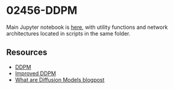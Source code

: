 # 02456-DDPM
Main Jupyter notebook is [here](Final/main.ipynb), with utility functions and network architectures located in scripts in the same folder.

## Resources
* [DDPM](https://arxiv.org/pdf/2006.11239)
* [Improved DDPM](https://arxiv.org/pdf/2102.09672)
* [What are Diffusion Models blogpost](https://lilianweng.github.io/posts/2021-07-11-diffusion-models/)
